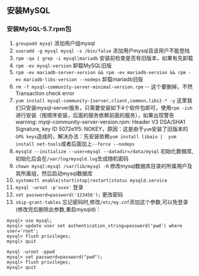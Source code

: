## 安装MySQL
### 安装MySQL-5.7.rpm包
1. `groupadd mysql` 添加用户组mysql
2. `useradd -g mysql mysql -s /bin/false` 添加用户mysql且该用户不能登陆
3. `rpm -qa | grep -i mysql|mariadb` 安装前检查是否有旧版本，如果有先卸载
4. `rpm -ev mysql-version` 卸载MySQL旧版
5. `rpm -ev mariadb-server-version && rpm -ev mariadb-version && rpm -ev mariadb-libs-version --nodeps` 卸载mariadb旧版
6. `rm -f mysql-community-server-minimal-version.rpm` -- 这个要删掉，不然Transaction check error
7. `yum install mysql-community-{server,client,common,libs}-* -y` 这里我们只安装mysql-server服务，只需要安装如下4个软件包即可，使用`rpm -ivh`进行安装（按顺序安装，后面的服务依赖前面的服务），如果出现警告warning: myql-community-server-version.rpm: Header V3 DSA/SHA1 Signature, key ID 5072e1f5: NOKEY，原因：这是由于`yum`安装了旧版本的`GPG keys`造成的，解决办法：先安装依赖`yum install libaio | 
yum install net-tools`或者后面加上`--force --nodeps`
8. `mysqld --initialize --user=mysql --datadir=/data/mysql` 初始化数据库,初始化后会在`/var/log/mysqld.log`生成随机密码
9. `chown mysql:mysql /var/lib/mysql -R` 修改mysql数据库目录的所属用户及其所属组，然后启动mysql数据库
10. `systemctl enable|start|stop|restart|status mysqld.service`
11. `mysql -uroot -p'xxxx'` 登录
12. `set password=password('123456');` 更改密码
13. `skip-grant-tables` 忘记密码时,修改`/etc/my.cnf`添加这个参数,可以免登录(修改完后删除此参数,重启mysqld)：
```
mysql> use mysql;
mysql> update user set authentication_string=password('pwd') where user='root';
mysql> flush privileges;
mysql> quit

mysql -uroot -ppwd
mysql> set password=password("pwd");
mysql> flush privileges;
mysql> quit
```

